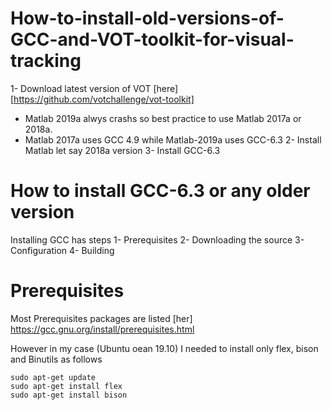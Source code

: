 # How-to-install-old-versions-of-GCC-and-VOT-toolkit-for-visual-tracking
1- Download latest version of VOT [here] [https://github.com/votchallenge/vot-toolkit]
- Matlab 2019a alwys crashs so best practice to use Matlab  2017a or 2018a.
- Matlab 2017a uses GCC 4.9 while Matlab-2019a uses GCC-6.3
2- Install Matlab let say 2018a version
3- Install GCC-6.3

# How to install GCC-6.3 or any older version

Installing GCC has steps
   1- Prerequisites
   2- Downloading the source
   3- Configuration
   4- Building
   
# Prerequisites

Most Prerequisites packages are listed [her] https://gcc.gnu.org/install/prerequisites.html

However in my case  (Ubuntu oean 19.10) I needed to install only 
flex,
bison and
Binutils as follows
    
    
    sudo apt-get update
    sudo apt-get install flex
    sudo apt-get install bison

